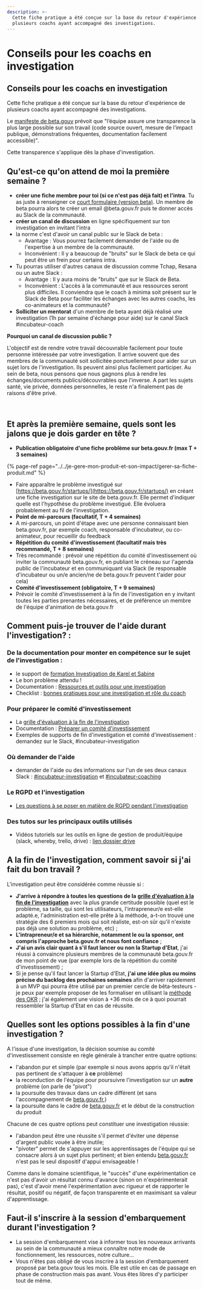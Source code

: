 ```yaml
---
description: >-
  Cette fiche pratique a été conçue sur la base du retour d'expérience de
  plusieurs coachs ayant accompagné des investigations.
---
```


# Conseils pour les coachs en investigation

## Conseils pour les coachs en investigation

Cette fiche pratique a été conçue sur la base du retour d'expérience de plusieurs coachs ayant accompagné des investigations.

Le [manifeste de beta.gouv](https://beta.gouv.fr/approche/manifeste) prévoit que "l’équipe assure une transparence la plus large possible sur son travail \(code source ouvert, mesure de l’impact publique, démonstrations fréquentes, documentation facilement accessible\)".

Cette transparence s'applique dès la phase d'investigation.

## Qu'est-ce qu'on attend de moi la première semaine ? <a id="quest-ce-quon-attend-de-moi-la-premiere-semaine"></a>

* **créer une fiche membre pour toi \(si ce n'est pas déjà fait\) et l'intra**. Tu as juste à renseigner ce [court formulaire \(version beta\)](https://secretariat.incubateur.net/onboarding). Un membre de beta pourra alors te créer un email @beta.gouv.fr puis te donner accès au Slack de la communauté.
* **créer un canal de discussion** en ligne spécifiquement sur ton investigation en invitant l'intra
* la norme c'est d'avoir un canal public sur le Slack de beta :
  * Avantage : Vous pourrez facilement demander de l'aide ou de l'expertise à un membre de la communauté.
  * Inconvénient : Il y a beaucoup de "bruits" sur le Slack de beta ce qui peut être un frein pour certains intra.
* Tu pourras utiliser d'autres canaux de discussion comme Tchap, Resana ou un autre Slack :
  * Avantage : Il y aura moins de "bruits" que sur le Slack de Beta.
  * Inconvénient : L'accès à la communauté et aux ressources seront plus difficiles. Il conviendra que le coach à minima soit présent sur le Slack de Beta pour faciliter les échanges avec les autres coachs, les co-animateurs et la communauté?
* **Solliciter un mentorat** d'un membre de beta ayant déjà réalisé une investigation \(1h par semaine d'échange pour aide\) sur le canal Slack \#incubateur-coach

**Pourquoi un canal de discussion public ?**

L'objectif est de rendre votre travail découvrable facilement pour toute personne intéressée par votre investigation. Il arrive souvent que des membres de la communauté soit sollicitée ponctuellement pour aider sur un sujet lors de l'investigation. Ils peuvent ainsi plus facilement participer. Au sein de beta, nous pensons que nous gagnons plus à rendre les échanges/documents publics/découvrables que l'inverse. A part les sujets santé, vie privée, données personnelles, le reste n'a finalement pas de raisons d'être privé.

​

## Et après la première semaine, quels sont les jalons que je dois garder en tête ? <a id="et-apres-la-premiere-semaine-quels-sont-les-jalons-que-je-dois-garder-en-tete"></a>

* **Publication obligatoire d'une fiche problème sur beta.gouv.fr \(max T + 3 semaines\)**

{% page-ref page="../../je-gere-mon-produit-et-son-impact/gerer-sa-fiche-produit.md" %}

* Faire apparaître le problème investigué sur [https://beta.gouv.fr/startups/](https://beta.gouv.fr/startups/) en créant une fiche investigation sur le site de beta.gouv.fr. Elle permet d'indiquer quelle est l'hypothèse du problème investigué. Elle évoluera probablement au fil de l'investigation.
* **Point de mi-parcours \(facultatif, T + 4 semaines\)**
* A mi-parcours, un point d'étape avec une personne connaissant bien beta.gouv.fr, par exemple coach, responsable d'incubateur, ou co-animateur, pour recueillir du feedback
* **Répétition du comité d'investissement \(facultatif mais très recommandé, T + 8 semaines\)**
* Très recommandé : prévoir une répétition du comité d'investissement où inviter la communauté beta.gouv.fr, en publiant le créneau sur l'agenda public de l'incubateur et en communiquant via Slack \(le responsable d'incubateur ou un/e ancien/ne de beta.gouv.fr peuvent t'aider pour cela\)
* **Comité d'investissement \(obligatoire, T + 9 semaines\)**
* Prévoir le comité d'investissement à la fin de l'investigation en y invitant toutes les parties prenantes nécessaires, et de préférence un membre de l'équipe d'animation de beta.gouv.fr

## Comment puis-je trouver de l'aide durant l'investigation? : <a id="comment-puis-je-trouver-de-laide-durant-linvestigation"></a>

### De la documentation pour monter en compétence sur le sujet de l'investigation : <a id="de-la-documentation-pour-monter-en-competence-sur-le-sujet-de-linvestigation"></a>

* le support de [formation Investigation de Karel et Sabine](https://docs.google.com/presentation/d/1YCM9A1aoge-0YbSEowamOX939-JftdYfJd6QnZZRFzw/edit#slide=id.g89cb07a65b_1_1448)​
* Le bon problème attendu !
* Documentation : [Ressources et outils pour une investigation](https://pad.incubateur.net/fYKvdWPASNKzpwAWEcZyGA)​
* Checklist : [bonnes pratiques pour une investigation et rôle du coach](https://pad.incubateur.net/dbob_tzxRMSMMMpRGcjZyw)

### Pour préparer le comité d'investissement <a id="pour-preparer-le-comite-dinvestissement"></a>

* La [grille d'évaluation à la fin de l'investigation](https://beta.gouv.fr/content/docs/grille_lancement.pdf)​
* Documentation : [Préparer un comité d'investissement](https://doc.incubateur.net/startups/preparer-un-comite-dinvestissement)​
* Exemples de supports de fin d'investigation et comité d'investissement : demandez sur le Slack, \#incubateur-investigation

### Où demander de l'aide <a id="ou-demander-de-laide"></a>

* demander de l'aide ou des informations sur l'un de ses deux canaux Slack : [\#incubateur-investigation](https://startups-detat.slack.com/archives/CG21S6TSB) et [\#incubateur-coaching](https://startups-detat.slack.com/archives/C7XT3PJKH)​

### Le RGPD et l'investigation <a id="le-rgpd-et-linvestigation"></a>

* [​Les questions à se poser en matière de RGPD pendant l'investigation](../../je-securise-mon-produit/guide-rgpd-et-securite.md)

### Des tutos sur les principaux outils utilisés <a id="des-tutos-sur-les-principaux-outils-utilises"></a>

* Vidéos tutoriels sur les outils en ligne de gestion de produit/équipe \(slack, whereby, trello, drive\) : [lien dossier drive](https://drive.google.com/drive/folders/10qMmlHCYjL6XwmnLyQXC1iJlCOljFL2n?usp=sharing)​

## A la fin de l'investigation, comment savoir si j'ai fait du bon travail ? <a id="a-la-fin-de-linvestigation-comment-savoir-si-jai-fait-du-bon-travail"></a>

L'investigation peut être considérée comme réussie si :

* **J'arrive à répondre à toutes les questions de la** [**grille d'évaluation à la fin de l'investigation**](https://beta.gouv.fr/content/docs/grille_lancement.pdf) avec la plus grande certitude possible \(quel est le problème, sa taille, qui sont les utilisateurs, l'intrapreneur/e est-elle adapté.e, l'administration est-elle prête à la méthode, a-t-on trouvé une stratégie des 6 premiers mois qui soit réaliste, est-on sûr qu'il n'existe pas déjà une solution au problème, etc\) ;
* **L'intrapreneur/e et sa hiérarchie, notamment le ou la sponsor, ont compris l'approche beta.gouv.fr et nous font confiance** ;
* **J'ai un avis clair quant à s'il faut lancer ou non la Startup d'Etat**, j'ai réussi à convaincre plusieurs membres de la communauté beta.gouv.fr de mon point de vue \(par exemple lors de la répétition du comité d'investissement\) ;
* Si je pense qu'il faut lancer la Startup d'Etat, **j'ai une idée plus ou moins précise du backlog des prochaines semaines** afin d'arriver rapidement à un MVP qui pourra être utilisé par un premier cercle de bêta-testeurs - je peux par exemple proposer de les formaliser en utilisant la [méthode des OKR](https://www.welcometothejungle.com/fr/articles/methode-okr-objectives-results) ; j'ai également une vision à +36 mois de ce à quoi pourrait ressembler la Startup d'Etat en cas de réussite.

## Quelles sont les options possibles à la fin d'une investigation ?  <a id="quelles-sont-les-options-possibles-a-la-fin-dune-investigation"></a>

A l'issue d'une investigation, la décision soumise au comité d'investissement consiste en règle générale à trancher entre quatre options:

* l'abandon pur et simple \(par exemple si nous avons appris qu'il n'était pas pertinent de s'attaquer à **ce** problème\)
* la reconduction de l'équipe pour poursuivre l'investigation sur un **autre** problème \(on parle de "pivot"\)
* la poursuite des travaux dans un cadre différent \(et sans l'accompagnement de [beta.gouv.fr](http://beta.gouv.fr/),\)
* la poursuite dans le cadre de [beta.gouv.fr](http://beta.gouv.fr/) et le début de la construction du produit

Chacune de ces quatre options peut constituer une investigation réussie:

* l'abandon peut être une réussite s'il permet d'éviter une dépense d'argent public vouée à être inutile;
* "pivoter" permet de s'appuyer sur les apprentissages de l'équipe qui se consacre alors à un sujet plus pertinent; et bien entendu [beta.gouv.fr](http://beta.gouv.fr/) n'est pas le seul dispositif d'appui envisageable !

Comme dans le domaine scientifique, le "succès" d'une expérimentation ce n'est pas d'avoir un résultat connu d'avance \(sinon on n'expérimenterait pas\), c'est d'avoir mené l'expérimentation avec rigueur et de rapporter le résultat, positif ou négatif, de façon transparente et en maximisant sa valeur d'apprentissage.

## Faut-il s'inscrire à la session d'embarquement durant l'investigation ? <a id="faut-il-sinscrire-a-la-session-dembarquement-durant-linvestigation"></a>

* La session d'embarquement vise à informer tous les nouveaux arrivants au sein de la communauté a mieux connaître notre mode de fonctionnement, les ressources, notre culture...
* Vous n'êtes pas obligé de vous inscrire à la session d'embarquement proposé par beta.gouv tous les mois. Elle est utile en cas de passage en phase de construction mais pas avant. Vous êtes libres d'y participer tout de même.

